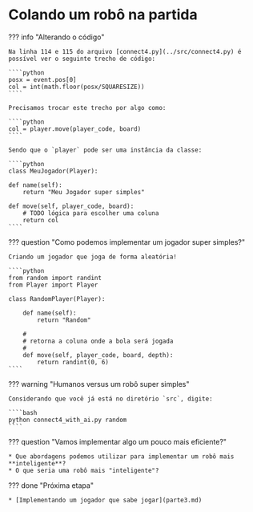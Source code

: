 # Colando um robô na partida

??? info "Alterando o código"

    Na linha 114 e 115 do arquivo [connect4.py](../src/connect4.py) é possível ver o seguinte trecho de código: 

    ````python
    posx = event.pos[0]
	col = int(math.floor(posx/SQUARESIZE))
    ````

    Precisamos trocar este trecho por algo como: 

    ````python
    col = player.move(player_code, board)
    ````

    Sendo que o `player` pode ser uma instância da classe: 

    ````python
    class MeuJogador(Player):

    def name(self):
        return "Meu Jogador super simples"

    def move(self, player_code, board):
        # TODO lógica para escolher uma coluna
        return col
    ````

??? question "Como podemos implementar um jogador super simples?"

    Criando um jogador que joga de forma aleatória! 

    ````python
    from random import randint
    from Player import Player

    class RandomPlayer(Player):

        def name(self):
            return "Random"

        #
        # retorna a coluna onde a bola será jogada
        #
        def move(self, player_code, board, depth):
            return randint(0, 6)
    ````

??? warning "Humanos versus um robô super simples"

    Considerando que você já está no diretório `src`, digite:

    ````bash
    python connect4_with_ai.py random
    ````

??? question "Vamos implementar algo um pouco mais eficiente?" 

    * Que abordagens podemos utilizar para implementar um robô mais **inteligente**? 
    * O que seria uma robô mais "inteligente"?
    
??? done "Próxima etapa"

    * [Implementando um jogador que sabe jogar](parte3.md)
